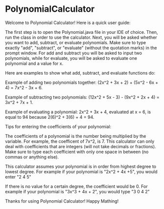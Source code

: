 # PolynomialCalculator

Welcome to Polynomial Calculator! Here is a quick user guide:

The first step is to open the Polynomial.java file in your IDE of choice. Then, run the class in order to use the calculator. Next, you will be asked whether you want to add, subtract, or evaluate polynomials. Make sure to type exactly "add", "subtract", or "evaluate" (without the quotation marks) in the prompt window. For add and subtract you will be asked to input two polynomials, while for evaluate, you will be asked to evaluate one polynomial and a value for x.

Here are examples to show what add, subtract, and evaluate functions do:

Example of adding two polynomials together: (2x^2 + 3x + 2) + (5x^2 - 6x + 4) = 7x^2 - 3x + 6.

Example of subtracting two polynomials: (12x^2 + 5x - 3) - (9x^2 + 2x + 4) = 3x^2 + 7x + 1.

Example of evaluating a polynomial: 2x^2 + 3x + 4, evaluated at x = 6, is equal to 94 because 2(6)^2 + 3(6) + 4 = 94.



Tips for entering the coefficients of your polynomial:

The coefficients of a polynomial is the number being multiplied by the variable. 
For example, the coefficent of 7x^2, is 7.
This calculator can only deal with coefficients that are integers (will not take decimals or fractions).
Make sure to type each coefficient with only one space in between (no commas or anything else).

This calculator assumes your polynomial is in order from highest degree to lowest degree.
For example if your polynomial is "2x^2 + 4x +5",
you would enter "2 4 5"

If there is no value for a certain degree, the coefficient would be 0. 
For example if your polynomial is "3x^3 + 4x + 2",
you would type "3 0 4 2"


Thanks for using Polynomial Calculator! Happy Mathing!

